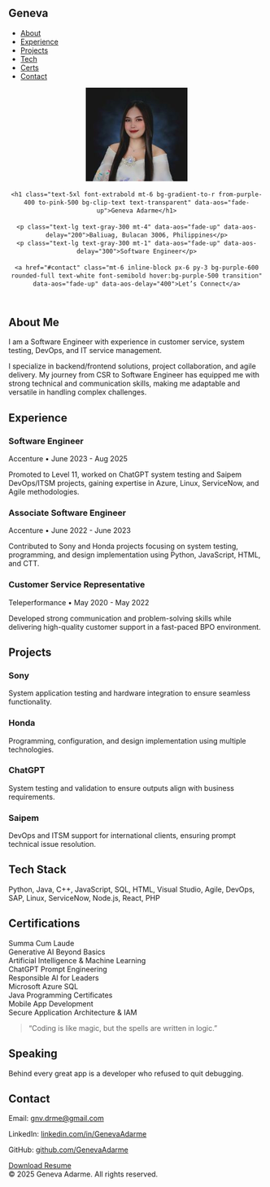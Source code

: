 <!DOCTYPE html>
<html lang="en">
<head>
  <meta charset="UTF-8" />
  <meta name="viewport" content="width=device-width, initial-scale=1.0" />
  <title>Geneva Adarme | Portfolio</title>
  <script src="https://cdn.tailwindcss.com"></script>
  <link href="https://unpkg.com/aos@2.3.1/dist/aos.css" rel="stylesheet">
  <style>
    html { scroll-behavior: smooth; }
  </style>
</head>
<body class="bg-gray-950 text-gray-100 font-sans">

  <!-- Navbar -->
  <nav class="fixed top-0 left-0 right-0 bg-gray-900 bg-opacity-80 backdrop-blur-md shadow z-50">
    <div class="max-w-6xl mx-auto px-6 py-4 flex justify-between items-center">
      <h1 class="text-xl font-bold text-purple-400">Geneva</h1>
      <ul class="flex space-x-6 text-gray-300">
        <li><a href="#about" class="hover:text-purple-400">About</a></li>
        <li><a href="#experience" class="hover:text-purple-400">Experience</a></li>
        <li><a href="#projects" class="hover:text-purple-400">Projects</a></li>
        <li><a href="#techstack" class="hover:text-purple-400">Tech</a></li>
        <li><a href="#certifications" class="hover:text-purple-400">Certs</a></li>
        <li><a href="#contact" class="hover:text-purple-400">Contact</a></li>
      </ul>
    </div>
  </nav>

  <!-- Hero -->
  <header class="text-center pt-32 pb-20" id="hero">
    <img src="https://github.com/gnvcdrme-ux/gndrme/blob/main/okk.jpg" 
  <img src="https://github.com/gnvcdrme-ux/gndrme/blob/main/okk.jpg"
  class="mx-auto w-36 h-36 rounded-full shadow-lg border-4 border-purple-60 object-cover" 
  data-aos="zoom-out"
/>

    <h1 class="text-5xl font-extrabold mt-6 bg-gradient-to-r from-purple-400 to-pink-500 bg-clip-text text-transparent" data-aos="fade-up">Geneva Adarme</h1>
    
    <p class="text-lg text-gray-300 mt-4" data-aos="fade-up" data-aos-delay="200">Baliuag, Bulacan 3006, Philippines</p>
    <p class="text-lg text-gray-300 mt-1" data-aos="fade-up" data-aos-delay="300">Software Engineer</p>

    <a href="#contact" class="mt-6 inline-block px-6 py-3 bg-purple-600 rounded-full text-white font-semibold hover:bg-purple-500 transition" data-aos="fade-up" data-aos-delay="400">Let’s Connect</a>
  </header>

  <!-- About -->
  <section id="about" class="max-w-4xl mx-auto px-6 py-20">
    <h2 class="text-3xl font-bold mb-6 text-purple-400" data-aos="fade-right">About Me</h2>
    <p class="leading-relaxed text-gray-300" data-aos="fade-up">
      I am a Software Engineer with experience in customer service, system testing, DevOps, and IT service management. 
    
  I specialize in backend/frontend solutions, project collaboration, and agile delivery. 
      My journey from CSR to Software Engineer has equipped me with strong technical and communication skills, making me adaptable and versatile in handling complex challenges.
    </p>
  </section>

  <!-- Experience Timeline -->
  <section id="experience" class="bg-gray-900 py-20">
    <div class="max-w-4xl mx-auto px-6">
      <h2 class="text-3xl font-bold mb-12 text-purple-400" data-aos="fade-right">Experience</h2>
      <div class="relative border-l border-purple-600">
        <div class="mb-10 ml-6" data-aos="fade-up">
          <span class="absolute -left-3 w-6 h-6 small-purple-600 rounded-full"></span>
          <h3 class="text-xl font-bold">Software Engineer</h3>
          <p class="text-purple-400">Accenture • June 2023 - Aug 2025</p>
          <p class="text-gray-300 mt-2">Promoted to Level 11, worked on ChatGPT system testing and Saipem DevOps/ITSM projects, gaining expertise in Azure, Linux, ServiceNow, and Agile methodologies.</p>
        </div>
        <div class="mb-10 ml-6" data-aos="fade-up">
          <span class="absolute -left-3 w-6 h-6 small-purple-600 rounded-full"></span>
          <h3 class="text-xl font-bold">Associate Software Engineer</h3>
          <p class="text-purple-400">Accenture • June 2022 - June 2023</p>
          <p class="text-gray-300 mt-2">Contributed to Sony and Honda projects focusing on system testing, programming, and design implementation using Python, JavaScript, HTML, and CTT.</p>
        </div>
        <div class="ml-6" data-aos="fade-up">
          <span class="absolute -left-3 w-6 h-6 small-purple-600 rounded-full"></span>
          <h3 class="text-xl font-bold">Customer Service Representative</h3>
          <p class="text-purple-400">Teleperformance • May 2020 - May 2022</p>
          <p class="text-gray-300 mt-2">Developed strong communication and problem-solving skills while delivering high-quality customer support in a fast-paced BPO environment.</p>
        </div>
      </div>
    </div>
  </section>

  <!-- Projects -->
  <section id="projects" class="max-w-6xl mx-auto px-6 py-20">
    <h2 class="text-3xl font-bold mb-12 text-purple-400" data-aos="fade-right">Projects</h2>
    <div class="grid md:grid-cols-2 gap-8">
      <div class="p-6 bg-gray-800 rounded-xl shadow hover:shadow-purple-600/40 transition" data-aos="zoom-in">
        <h3 class="text-xl font-bold">Sony</h3>
        <p class="text-gray-300 mt-2">System application testing and hardware integration to ensure seamless functionality.</p>
      </div>
      <div class="p-6 bg-gray-800 rounded-xl shadow hover:shadow-purple-600/40 transition" data-aos="zoom-in" data-aos-delay="100">
        <h3 class="text-xl font-bold">Honda</h3>
        <p class="text-gray-300 mt-2">Programming, configuration, and design implementation using multiple technologies.</p>
      </div>
      <div class="p-6 bg-gray-800 rounded-xl shadow hover:shadow-purple-600/40 transition" data-aos="zoom-in" data-aos-delay="200">
        <h3 class="text-xl font-bold">ChatGPT</h3>
        <p class="text-gray-300 mt-2">System testing and validation to ensure outputs align with business requirements.</p>
      </div>
      <div class="p-6 bg-gray-800 rounded-xl shadow hover:shadow-purple-600/40 transition" data-aos="zoom-in" data-aos-delay="300">
        <h3 class="text-xl font-bold">Saipem</h3>
        <p class="text-gray-300 mt-2">DevOps and ITSM support for international clients, ensuring prompt technical issue resolution.</p>
      </div>
    </div>
  </section>

  <!-- Tech Stack -->
  <section id="techstack" class="bg-gray-900 py-20">
    <div class="max-w-4xl mx-auto px-6">
      <h2 class="text-3xl font-bold mb-6 text-purple-400" data-aos="fade-right">Tech Stack</h2>
      <p class="text-gray-300" data-aos="fade-up">
        Python, Java, C++, JavaScript, SQL, HTML, Visual Studio, Agile, DevOps, SAP, Linux, ServiceNow, Node.js, React, PHP
      </p>
    </div>
  </section>

  <!-- Certifications -->
  <section id="certifications" class="max-w-6xl mx-auto px-6 py-20">
    <h2 class="text-3xl font-bold mb-12 text-purple-400" data-aos="fade-right">Certifications</h2>
    <div class="grid md:grid-cols-2 lg:grid-cols-3 gap-6">
      <div class="p-4 bg-gray-800 rounded shadow text-gray-300" data-aos="flip-up">Summa Cum Laude</div>
      <div class="p-4 bg-gray-800 rounded shadow text-gray-300" data-aos="flip-up">Generative AI Beyond Basics</div>
      <div class="p-4 bg-gray-800 rounded shadow text-gray-300" data-aos="flip-up">Artificial Intelligence & Machine Learning</div>
      <div class="p-4 bg-gray-800 rounded shadow text-gray-300" data-aos="flip-up">ChatGPT Prompt Engineering</div>
      <div class="p-4 bg-gray-800 rounded shadow text-gray-300" data-aos="flip-up">Responsible AI for Leaders</div>
      <div class="p-4 bg-gray-800 rounded shadow text-gray-300" data-aos="flip-up">Microsoft Azure SQL</div>
      <div class="p-4 bg-gray-800 rounded shadow text-gray-300" data-aos="flip-up">Java Programming Certificates</div>
      <div class="p-4 bg-gray-800 rounded shadow text-gray-300" data-aos="flip-up">Mobile App Development</div>
      <div class="p-4 bg-gray-800 rounded shadow text-gray-300" data-aos="flip-up">Secure Application Architecture & IAM</div>
    </div>
  </section>

  <!-- Recommendation -->
  <section class="text-center px-6 py-20 bg-gray-900" data-aos="fade-up">
    <blockquote class="text-2xl italic text-gray-300">“Coding is like magic, but the spells are written in logic.”</blockquote>
  </section>

  <!-- Speaking -->
  <section id="speaking" class="max-w-4xl mx-auto px-6 py-20 text-center">
    <h2 class="text-3xl font-bold mb-6 text-purple-400" data-aos="fade-right">Speaking</h2>
    <p class="text-gray-300" data-aos="fade-up">Behind every great app is a developer who refused to quit debugging.</p>
  </section>

  <!-- Contact -->
  <section id="contact" class="bg-gray-900 py-20 text-center">
    <h2 class="text-3xl font-bold mb-6 text-purple-400" data-aos="fade-right">Contact</h2>
    <p>Email: <a href="mailto:gnv.drme@gmail.com" class="text-purple-400 hover:underline">gnv.drme@gmail.com</a></p>
    <p>LinkedIn: <a href="https://www.linkedin.com/in/geneva-adarme-a3b50036b" target="_blank" class="text-purple-400 hover:underline">linkedin.com/in/GenevaAdarme</a></p>
    <p>GitHub: <a href="https://github.com/GenevaAdarme" target="_blank" class="text-purple-400 hover:underline">github.com/GenevaAdarme</a></p>
    <a href="https://drive.google.com/file/d/1X4jvdPFAQzzPZSmyc0gP9PhUz3dEzDas/view?usp=drive_link" class="mt-6 inline-block px-6 py-3 bg-purple-600 rounded-full text-white font-semibold hover:bg-purple-500 transition">Download Resume</a>
  </section>

  <!-- Footer -->
  <footer class="text-center py-6 bg-black text-gray-500 text-sm">
    © 2025 Geneva Adarme. All rights reserved.
  </footer>

  <script src="https://unpkg.com/aos@2.3.1/dist/aos.js"></script>
  <script>
    AOS.init({ duration: 1000 });
  </script>
</body>
</html>
